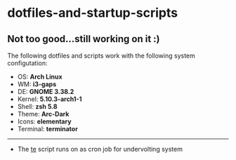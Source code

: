 # dotfiles-and-startup-scripts
Not too good...still working on it :)
---
The following dotfiles and scripts work with the following system configutation:

+ OS: <b>Arch Linux</b>
+ WM: <b>i3-gaps</b>
+ DE: <b>GNOME 3.38.2</b>
+ Kernel: <b>5.10.3-arch1-1</b>
+ Shell: <b>zsh 5.8</b>
+ Theme: <b>Arc-Dark</b>
+ Icons: <b>elementary</b>
+ Terminal: <b>terminator</b><br>
---
+ The [te](https://github.com/akss13/dotfiles-and-startup_scripts/blob/master/te) script runs on as cron job for undervolting system 